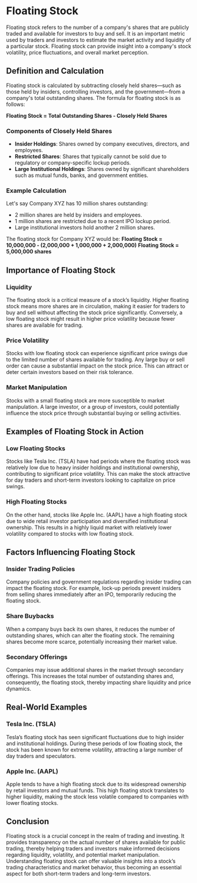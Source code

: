 # Floating Stock

Floating stock refers to the number of a company's shares that are publicly traded and available for investors to buy and sell. It is an important metric used by traders and investors to estimate the market activity and liquidity of a particular stock. Floating stock can provide insight into a company's stock volatility, price fluctuations, and overall market perception.

## Definition and Calculation

Floating stock is calculated by subtracting closely held shares—such as those held by insiders, controlling investors, and the government—from a company's total outstanding shares. The formula for floating stock is as follows:

**Floating Stock = Total Outstanding Shares - Closely Held Shares**

### Components of Closely Held Shares
- **Insider Holdings**: Shares owned by company executives, directors, and employees.
- **Restricted Shares**: Shares that typically cannot be sold due to regulatory or company-specific lockup periods.
- **Large Institutional Holdings**: Shares owned by significant shareholders such as mutual funds, banks, and government entities.

### Example Calculation
Let's say Company XYZ has 10 million shares outstanding:
- 2 million shares are held by insiders and employees.
- 1 million shares are restricted due to a recent IPO lockup period.
- Large institutional investors hold another 2 million shares.

The floating stock for Company XYZ would be:
**Floating Stock = 10,000,000 - (2,000,000 + 1,000,000 + 2,000,000)**
**Floating Stock = 5,000,000 shares**

## Importance of Floating Stock

### Liquidity
The floating stock is a critical measure of a stock’s liquidity. Higher floating stock means more shares are in circulation, making it easier for traders to buy and sell without affecting the stock price significantly. Conversely, a low floating stock might result in higher price volatility because fewer shares are available for trading.

### Price Volatility
Stocks with low floating stock can experience significant price swings due to the limited number of shares available for trading. Any large buy or sell order can cause a substantial impact on the stock price. This can attract or deter certain investors based on their risk tolerance.

### Market Manipulation
Stocks with a small floating stock are more susceptible to market manipulation. A large investor, or a group of investors, could potentially influence the stock price through substantial buying or selling activities.

## Examples of Floating Stock in Action

### Low Floating Stocks
Stocks like Tesla Inc. (TSLA) have had periods where the floating stock was relatively low due to heavy insider holdings and institutional ownership, contributing to significant price volatility. This can make the stock attractive for day traders and short-term investors looking to capitalize on price swings. 

### High Floating Stocks
On the other hand, stocks like Apple Inc. (AAPL) have a high floating stock due to wide retail investor participation and diversified institutional ownership. This results in a highly liquid market with relatively lower volatility compared to stocks with low floating stock.

## Factors Influencing Floating Stock

### Insider Trading Policies
Company policies and government regulations regarding insider trading can impact the floating stock. For example, lock-up periods prevent insiders from selling shares immediately after an IPO, temporarily reducing the floating stock.

### Share Buybacks
When a company buys back its own shares, it reduces the number of outstanding shares, which can alter the floating stock. The remaining shares become more scarce, potentially increasing their market value.

### Secondary Offerings
Companies may issue additional shares in the market through secondary offerings. This increases the total number of outstanding shares and, consequently, the floating stock, thereby impacting share liquidity and price dynamics.

## Real-World Examples

### Tesla Inc. (TSLA)
Tesla’s floating stock has seen significant fluctuations due to high insider and institutional holdings. During these periods of low floating stock, the stock has been known for extreme volatility, attracting a large number of day traders and speculators.

### Apple Inc. (AAPL)
Apple tends to have a high floating stock due to its widespread ownership by retail investors and mutual funds. This high floating stock translates to higher liquidity, making the stock less volatile compared to companies with lower floating stocks.

## Conclusion

Floating stock is a crucial concept in the realm of trading and investing. It provides transparency on the actual number of shares available for public trading, thereby helping traders and investors make informed decisions regarding liquidity, volatility, and potential market manipulation. Understanding floating stock can offer valuable insights into a stock’s trading characteristics and market behavior, thus becoming an essential aspect for both short-term traders and long-term investors.